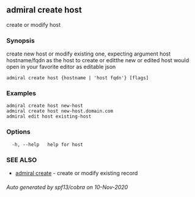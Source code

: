 ## admiral create host

create or modify host

### Synopsis

create new host or modify existing one, expecting argument host hostname/fqdn as the host to create or editthe new or edited host would open in your favorite editor as editable json

```
admiral create host {hostname | 'host fqdn'} [flags]
```

### Examples

```
admiral create host new-host
admiral create host new-host.domain.com
admiral edit host existing-host
```

### Options

```
  -h, --help   help for host
```

### SEE ALSO

* [admiral create](admiral_create.md)	 - create or modify existing record

###### Auto generated by spf13/cobra on 10-Nov-2020
